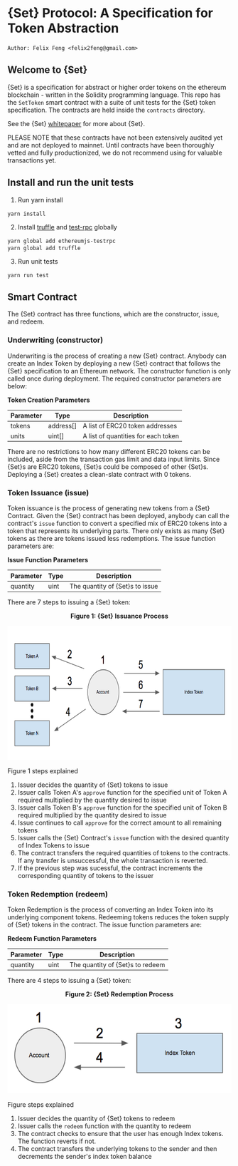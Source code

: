 # {Set} Protocol: A Specification for Token Abstraction
```
Author: Felix Feng <felix2feng@gmail.com>
```

## Welcome to {Set}
{Set} is a specification for abstract or higher order tokens on the ethereum blockchain - written in the Solidity programming language. This repo has the `SetToken` smart contract with a suite of unit tests for the {Set} token specification. The contracts are held inside the `contracts` directory.

See the {Set} [whitepaper](https://whitepaper.setprotocol.com) for more about {Set}.

PLEASE NOTE that these contracts have not been extensively audited yet and are not deployed to mainnet. Until contracts have been thoroughly vetted and fully productionized, we do not recommend using for valuable transactions yet.


## Install and run the unit tests

1. Run yarn install
```
yarn install
```

2. Install [truffle](http://truffleframework.com/) and [test-rpc](https://github.com/ethereumjs/testrpc) globally
```
yarn global add ethereumjs-testrpc
yarn global add truffle
```

3. Run unit tests
```
yarn run test
```



## Smart Contract
The {Set} contract has three functions, which are the constructor, issue, and redeem.

### Underwriting (constructor)
Underwriting is the process of creating a new {Set} contract. Anybody can create an Index Token by deploying a new {Set} contract that follows the {Set} specification to an Ethereum network. The constructor function is only called once during deployment. The required constructor parameters are below:

**Token Creation Parameters**

Parameter | Type | Description
------------ | ------------- | -------------
tokens | address[] | A list of ERC20 token addresses
units | uint[] | A list of quantities for each token

There are no restrictions to how many different ERC20 tokens can be included, aside from the transaction gas limit and data input limits. Since {Set}s are ERC20 tokens, {Set}s could be composed of other {Set}s. Deploying a {Set} creates a clean-slate contract with 0 tokens.


### Token Issuance (issue)
Token issuance is the process of generating new tokens from a {Set} Contract. Given the {Set} contract has been deployed, anybody can call the contract's `issue` function to convert a specified mix of ERC20 tokens into a token that represents its underlying parts. There only exists as many {Set} tokens as there are tokens issued less redemptions. The issue function parameters are:

**Issue Function Parameters**

Parameter | Type | Description
------------ | ------------- | -------------
quantity | uint | The quantity of {Set}s to issue

There are 7 steps to issuing a {Set} token:

<p align="center"><strong>Figure 1: {Set} Issuance Process</strong></p>
<p align="center"><img src="diagrams/SetIssuance.png" alt="Set Issuance" height="300"/></p>

Figure 1 steps explained

1. Issuer decides the quantity of {Set} tokens to issue
2. Issuer calls Token A's `approve` function for the specified unit of Token A required multiplied by the quantity desired to issue
3. Issuer calls Token B's `approve` function for the specified unit of Token B required multiplied by the quantity desired to issue
4. Issue continues to call `approve` for the correct amount to all remaining tokens
5. Issuer calls the {Set} Contract's `issue` function with the desired quantity of Index Tokens to issue
6. The contract transfers the required quantities of tokens to the contracts. If any transfer is unsuccessful, the whole transaction is reverted.
7. If the previous step was sucessful, the contract increments the corresponding quantity of tokens to the issuer


### Token Redemption (redeem)
Token Redemption is the process of converting an Index Token into its underlying component tokens. Redeeming tokens reduces the token supply of {Set} tokens in the contract. The issue function parameters are:

**Redeem Function Parameters**

Parameter | Type | Description
------------ | ------------- | -------------
quantity | uint | The quantity of {Set}s to redeem

There are 4 steps to issuing a {Set} token:

<p align="center"><strong>Figure 2: {Set} Redemption Process</strong></p>
<p align="center"><img src="diagrams/SetRedemption.png" alt="Set Redemption" height="200"/></p>

Figure steps explained
1. Issuer decides the quantity of {Set} tokens to redeem
2. Issuer calls the `redeem` function with the quantity to redeem
3. The contract checks to ensure that the user has enough Index tokens. The function reverts if not.
4. The contract transfers the underlying tokens to the sender and then decrements the sender's index token balance


